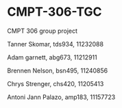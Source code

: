# CMPT-306-TGC
CMPT 306 group project


Tanner Skomar, tds934, 11232088

Adam garnett, abg673, 11212911

Brennen Nelson, bsn495, 11240856

Chrys Strenger, chs420, 11205413

Antoni Jann Palazo, amp183, 11157723
